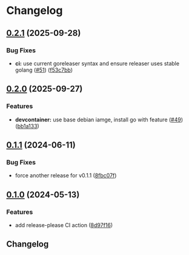 # Changelog

## [0.2.1](https://github.com/derektamsen/hancock/compare/v0.2.0...v0.2.1) (2025-09-28)


### Bug Fixes

* **ci:** use current goreleaser syntax and ensure releaser uses stable golang ([#51](https://github.com/derektamsen/hancock/issues/51)) ([f53c7bb](https://github.com/derektamsen/hancock/commit/f53c7bbb7e26b1ab5829b221634e9304caa78b28))

## [0.2.0](https://github.com/derektamsen/hancock/compare/v0.1.1...v0.2.0) (2025-09-27)


### Features

* **devcontainer:** use base debian iamge, install go with feature ([#49](https://github.com/derektamsen/hancock/issues/49)) ([bb1a133](https://github.com/derektamsen/hancock/commit/bb1a133f2d5964fc2f035c595177da0aec5b5cd0))

## [0.1.1](https://github.com/derektamsen/hancock/compare/v0.1.0...v0.1.1) (2024-06-11)


### Bug Fixes

* force another release for v0.1.1 ([8fbc07f](https://github.com/derektamsen/hancock/commit/8fbc07fc4f8c6b2c0863f6f7e1d35f58ddea8fb9))

## [0.1.0](https://github.com/derektamsen/hancock/compare/v0.0.1...v0.1.0) (2024-05-13)


### Features

* add release-please CI action ([8d97f16](https://github.com/derektamsen/hancock/commit/8d97f16d1e35cb14ea886101c6fa23802e747661))

## Changelog
